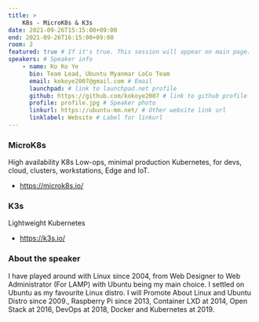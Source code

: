 ```yaml
---
title: >
    K8s - MicroK8s & K3s 
date: 2021-09-26T15:15:00+09:00
end: 2021-09-26T16:15:00+09:00
room: 2
featured: true # If it's true. This session will appear on main page.
speakers: # Speaker info
    - name: Ko Ko Ye
      bio: Team Lead, Ubuntu Myanmar LoCo Team
      email: kokoye2007@gmail.com # Email
      launchpad: # link to launchpad.net profile
      github: https://github.com/kokoye2007 # link to github profile
      profile: profile.jpg # Speaker photo
      linkurl: https://ubuntu-mm.net/ # Other website link url
      linklabel: Website # Label for linkurl
---
```

### MicroK8s

High availability K8s
Low-ops, minimal production Kubernetes,
for devs, cloud, clusters, workstations, Edge and IoT.

- https://microk8s.io/

### K3s

Lightweight Kubernetes
- https://k3s.io/

### About the speaker
I have played around with Linux since 2004, from Web Designer to Web Administrator (For LAMP) with Ubuntu being my main choice. I settled on Ubuntu as my favourite Linux distro. I will Promote About Linux and Ubuntu Distro since 2009., Raspberry Pi since 2013, Container LXD at 2014, Open Stack at 2016, DevOps at 2018, Docker and Kubernetes at 2019. 